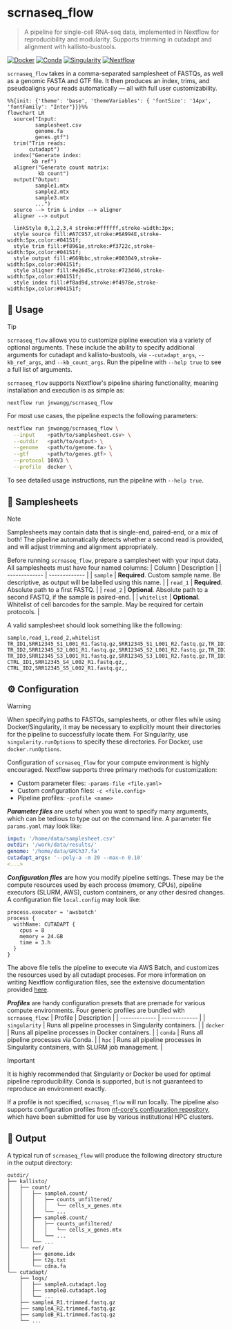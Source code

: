 # scrnaseq_flow
> A pipeline for single-cell RNA-seq data, implemented in Nextflow for reproducibility and modularity. Supports trimming in cutadapt and alignment with kallisto-bustools.

[![Docker](https://img.shields.io/badge/Run%20with-Docker-blue?logo=docker&logoColor=white&labelColor=%231d63ed&color=ffffff)](https://www.docker.com/)
[![Conda](https://img.shields.io/badge/Run%20with-Conda-blue?logo=anaconda&logoColor=white&labelColor=%2343b02a&color=ffffff)](https://docs.conda.io/en/latest/)
[![Singularity](https://img.shields.io/badge/Run%20with-Singularity-blue?logo=hackthebox&logoColor=white&labelColor=%23174283&color=ffffff)](https://sylabs.io/docs/)
[![Nextflow](https://img.shields.io/badge/Nextflow-%E2%89%A523.04.0-blue?logoColor=white&labelColor=%230dc09d&color=ffffff)](https://www.nextflow.io/)

`scrnaseq_flow` takes in a comma-separated samplesheet of FASTQs, as well as a genomic FASTA and GTF file. It then produces an index, trims, and pseudoaligns your reads automatically — all with full user customizability.
```mermaid
%%{init: {'theme': 'base', 'themeVariables': { 'fontSize': '14px', 'fontFamily': "Inter"}}}%%
flowchart LR
  source("Input:
         samplesheet.csv
         genome.fa
         genes.gtf")
  trim("Trim reads:
       cutadapt")
  index("Generate index:
        kb ref")
  aligner("Generate count matrix:
          kb count")
  output("Output:
         sample1.mtx
         sample2.mtx
         sample3.mtx
         ...")
  source --> trim & index --> aligner
  aligner --> output

  linkStyle 0,1,2,3,4 stroke:#ffffff,stroke-width:3px;
  style source fill:#A7C957,stroke:#6A994E,stroke-width:5px,color:#04151f;
  style trim fill:#f8961e,stroke:#f3722c,stroke-width:5px,color:#04151f;
  style output fill:#669bbc,stroke:#003049,stroke-width:5px,color:#04151f;
  style aligner fill:#e26d5c,stroke:#723d46,stroke-width:5px,color:#04151f;
  style index fill:#f8ad9d,stroke:#f4978e,stroke-width:5px,color:#04151f;
```

## 🔧 Usage 
> [!TIP]
> `scrnaseq_flow` allows you to customize pipline execution via a variety of optional arguments. These include the ability to specify additional arguments for cutadapt and kallisto-bustools, via `--cutadapt_args`, `--kb_ref_args`, and `--kb_count_args`. Run the pipeline with `--help true` to see a full list of arguments.

`scrnaseq_flow` supports Nextflow's pipeline sharing functionality, meaning installation and execution is as simple as:
```
nextflow run jnwangg/scrnaseq_flow
```
For most use cases, the pipeline expects the following parameters:
``` bash
nextflow run jnwangg/scrnaseq_flow \
  --input    <path/to/samplesheet.csv> \
  --outdir   <path/to/output> \
  --genome   <path/to/genome.fa> \
  --gtf      <path/to/genes.gtf> \
  --protocol 10XV3 \
  --profile  docker \
```
To see detailed usage instructions, run the pipeline with `--help true`.

## 📝 Samplesheets
> [!NOTE]
> Samplesheets may contain data that is single-end, paired-end, or a mix of both! The pipeline automatically detects whether a second read is provided, and will adjust trimming and alignment appropriately.

Before running `scrnaseq_flow`, prepare a samplesheet with your input data. All samplesheets must have four named columns:
| Column | Description |
| ------------- | ------------- |
| `sample`  | **Required**. Custom sample name. Be descriptive, as output will be labelled using this name. |
| `read_1`  | **Required**. Absolute path to a first FASTQ. |
| `read_2`  | **Optional**. Absolute path to a second FASTQ, if the sample is paired-end. |
| `whitelist`  | **Optional**. Whitelist of cell barcodes for the sample. May be required for certain protocols. |

A valid samplesheet should look something like the following:
```
sample,read_1,read_2,whitelist
TR_ID1,SRR12345_S1_L001_R1.fastq.gz,SRR12345_S1_L001_R2.fastq.gz,TR_ID1_whitelist.txt
TR_ID2,SRR12345_S2_L001_R1.fastq.gz,SRR12345_S2_L001_R2.fastq.gz,TR_ID2_whitelist.txt
TR_ID3,SRR12345_S3_L001_R1.fastq.gz,SRR12345_S3_L001_R2.fastq.gz,TR_ID3_whitelist.txt
CTRL_ID1,SRR12345_S4_L002_R1.fastq.gz,,
CTRL_ID2,SRR12345_S5_L002_R1.fastq.gz,,
```

## ⚙️ Configuration
> [!WARNING]
> When specifying paths to FASTQs, samplesheets, or other files while using Docker/Singularity, it may be necessary to explicitly mount their directories for the pipeline to successfully locate them. For Singularity, use `singularity.runOptions` to specify these directories. For Docker, use `docker.runOptions`.

Configuration of `scrnaseq_flow` for your compute environment is highly encouraged. Nextflow supports three primary methods for customization:
- Custom parameter files: `-params-file <file.yaml>`
- Custom configuration files: `-c <file.config>`
- Pipeline profiles: `-profile <name>`

***Parameter files*** are useful when you want to specify many arguments, which can be tedious to type out on the command line. A parameter file `params.yaml` may look like:
```yaml
input: '/home/data/samplesheet.csv'
outdir: '/work/data/results/'
genome: '/home/data/GRCh37.fa'
cutadapt_args: '--poly-a -m 20 --max-n 0.10'
<...>
```
***Configuration files*** are how you modify pipeline settings. These may be the compute resources used by each process (memory, CPUs), pipeline executors (SLURM, AWS), custom containers, or any other desired changes. A configuration file `local.config` may look like:
```nextflow
process.executor = 'awsbatch'
process {
  withName: CUTADAPT {
    cpus = 8
    memory = 24.GB
    time = 3.h
  }
}
```
The above file tells the pipeline to execute via AWS Batch, and customizes the resources used by all cutadapt proceses. For more information on writing Nextflow configuration files, see the extensive documentation provided [here](https://www.nextflow.io/docs/latest/index.html).  

***Profiles*** are handy configuration presets that are premade for various compute environments. Four generic profiles are bundled with `scrnaseq_flow`:
| Profile | Description |
| ------------- | ------------- |
| `singularity`  | Runs all pipeline processes in Singularity containers. |
| `docker`  | Runs all pipeline processes in Docker containers. |
| `conda`  | Runs all pipeline processes via Conda. |
| `hpc`  | Runs all pipeline processes in Singularity containers, with SLURM job management. |

> [!IMPORTANT]
> It is highly recommended that Singularity or Docker be used for optimal pipeline reproducibility. Conda is supported, but is not guaranteed to reproduce an environment exactly.

If a profile is not specified, `scrnaseq_flow` will run locally. The pipeline also supports configuration profiles from [nf-core's configuration repository](https://github.com/nf-core/configs), which have been submitted for use by various institutional HPC clusters.

## 📖 Output
A typical run of `scrnaseq_flow` will produce the following directory structure in the output directory: 
```
outdir/
├── kallisto/
│   ├── count/
│   │   ├── sampleA.count/
│   │   │   ├── counts_unfiltered/
│   │   │   │   └── cells_x_genes.mtx
│   │   │   └── ...
│   │   ├── sampleB.count/
│   │   │   ├── counts_unfiltered/
│   │   │   │   └── cells_x_genes.mtx
│   │   │   └── ...
│   │   └── ...
│   └── ref/
│       ├── genome.idx
│       ├── t2g.txt
│       └── cdna.fa
└── cutadapt/
    ├── logs/
    │   ├── sampleA.cutadapt.log
    │   ├── sampleB.cutadapt.log
    │   └── ...
    ├── sampleA_R1.trimmed.fastq.gz
    ├── sampleA_R2.trimmed.fastq.gz
    ├── sampleB_R1.trimmed.fastq.gz
    └── ...
```


